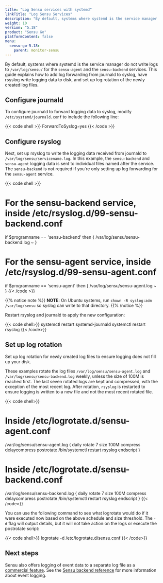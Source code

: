 ```yaml
---
title: "Log Sensu services with systemd"
linkTitle: "Log Sensu Services"
description: "By default, systems where systemd is the service manager do not write logs to /var/log/sensu/. This guide explains how to add log forwarding from journald to syslog, have rsyslog write logging data to disk, and set up log rotation of the newly created log files."
weight: 10
version: "5.18"
product: "Sensu Go"
platformContent: false
menu:
  sensu-go-5.18:
    parent: monitor-sensu
---
```


By default, systems where systemd is the service manager do not write logs to `/var/log/sensu/` for the `sensu-agent` and the `sensu-backend` services.
This guide explains how to add log forwarding from journald to syslog, have rsyslog write logging data to disk, and set up log rotation of the newly created log files.

## Configure journald

To configure journald to forward logging data to syslog, modify `/etc/systemd/journald.conf` to include the following line:

{{< code shell >}}
ForwardToSyslog=yes
{{< /code >}}

## Configure rsyslog

Next, set up rsyslog to write the logging data received from journald to `/var/log/sensu/servicename.log`.
In this example, the `sensu-backend` and `sensu-agent` logging data is sent to individual files named after the service.
The `sensu-backend` is not required if you're only setting up log forwarding for the `sensu-agent` service.

{{< code shell >}}
# For the sensu-backend service, inside /etc/rsyslog.d/99-sensu-backend.conf
if $programname == 'sensu-backend' then {
        /var/log/sensu/sensu-backend.log
        ~
}

# For the sensu-agent service, inside /etc/rsyslog.d/99-sensu-agent.conf
if $programname == 'sensu-agent' then {
        /var/log/sensu/sensu-agent.log
        ~
}
{{< /code >}}

{{% notice note %}}
**NOTE**: On Ubuntu systems, run `chown -R syslog:adm /var/log/sensu` so syslog can write to that directory.
{{% /notice %}}

Restart rsyslog and journald to apply the new configuration:

{{< code shell>}}
systemctl restart systemd-journald
systemctl restart rsyslog
{{< /code>}}

## Set up log rotation

Set up log rotation for newly created log files to ensure logging does not fill up your disk.

These examples rotate the log files `/var/log/sensu/sensu-agent.log` and `/var/log/sensu/sensu-backend.log` weekly, unless the size of 100M is reached first.
The last seven rotated logs are kept and compressed, with the exception of the most recent log.
After rotation, `rsyslog` is restarted to ensure logging is written to a new file and not the most recent rotated file.

{{< code shell>}}
# Inside /etc/logrotate.d/sensu-agent.conf
/var/log/sensu/sensu-agent.log {
    daily
    rotate 7
    size 100M
    compress
    delaycompress
    postrotate
      /bin/systemctl restart rsyslog
    endscript
}

# Inside /etc/logrotate.d/sensu-backend.conf
/var/log/sensu/sensu-backend.log {
    daily
    rotate 7
    size 100M
    compress
    delaycompress
    postrotate
      /bin/systemctl restart rsyslog
    endscript
}
{{< /code>}}

You can use the following command to see what logrotate would do if it were executed now based on the above schedule and size threshold.
The `-d` flag will output details, but it will not take action on the logs or execute the postrotate script:

{{< code shell>}}
logrotate -d /etc/logrotate.d/sensu.conf
{{< /code>}}

## Next steps

Sensu also offers logging of event data to a separate log file as a [commercial feature][2].
See the [Sensu backend reference][1] for more information about event logging.


[1]: ../../../reference/backend/#event-logging
[2]: ../../../commercial/
